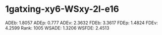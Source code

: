 # 1gatxing-xy6-WSxy-2l-e16

ADEb: 1.8057
ADEp: 0.777
ADEv: 2.3632
FDEb: 3.3617
FDEp: 1.4824
FDEv: 4.2599
Rank: 1005
WSADE: 1.3206
WSFDE: 2.4513